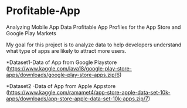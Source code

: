 # Profitable-App
Analyzing Mobile App Data Profitable App Profiles for the App Store and Google Play Markets 

My goal for this project is to analyze data to help developers understand what type of apps are likely to attract more users. 

*Dataset1-Data of App from Google Playstore 
(https://www.kaggle.com/lava18/google-play-store-apps/downloads/google-play-store-apps.zip/6)

*Dataset2 -Data of App from Apple Appstore
(https://www.kaggle.com/ramamet4/app-store-apple-data-set-10k-apps/downloads/app-store-apple-data-set-10k-apps.zip/7)
